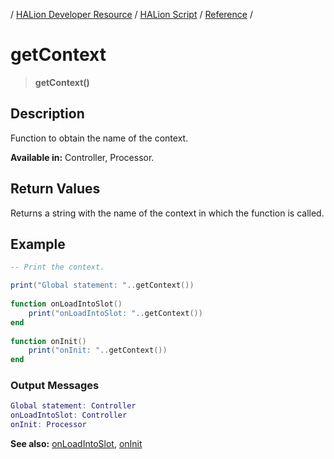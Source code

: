 / [HALion Developer Resource](../..//HALion-Developer-Resource.md) / [HALion Script](./HALion-Script.md) / [Reference](./Reference.md) /

# getContext

>**getContext()**

## Description

Function to obtain the name of the context.

**Available in:** Controller, Processor.

## Return Values

Returns a string with the name of the context in which the function is called.

## Example

```lua
-- Print the context.

print("Global statement: "..getContext())
 
function onLoadIntoSlot()
    print("onLoadIntoSlot: "..getContext())
end
 
function onInit()
    print("onInit: "..getContext())
end
```

### Output Messages
```lua
Global statement: Controller
onLoadIntoSlot: Controller
onInit: Processor
```

**See also:** [onLoadIntoSlot](./onLoadIntoSlot.md), [onInit](./onInit.md)